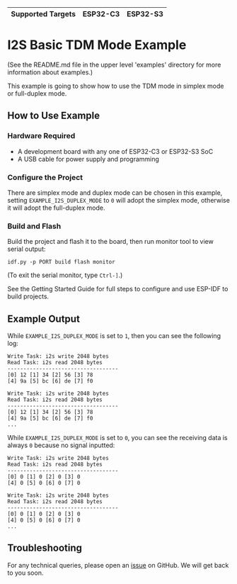 | Supported Targets | ESP32-C3 | ESP32-S3 |
| ----------------- | -------- | -------- |

# I2S Basic TDM Mode Example

(See the README.md file in the upper level 'examples' directory for more information about examples.)

This example is going to show how to use the TDM mode in simplex mode or full-duplex mode.

## How to Use Example

### Hardware Required

* A development board with any one of ESP32-C3 or ESP32-S3 SoC
* A USB cable for power supply and programming

### Configure the Project

There are simplex mode and duplex mode can be chosen in this example, setting `EXAMPLE_I2S_DUPLEX_MODE` to `0` will adopt the simplex mode, otherwise it will adopt the full-duplex mode.

### Build and Flash

Build the project and flash it to the board, then run monitor tool to view serial output:

```
idf.py -p PORT build flash monitor
```

(To exit the serial monitor, type ``Ctrl-]``.)

See the Getting Started Guide for full steps to configure and use ESP-IDF to build projects.

## Example Output

While `EXAMPLE_I2S_DUPLEX_MODE` is set to `1`, then you can see the following log:

```
Write Task: i2s write 2048 bytes
Read Task: i2s read 2048 bytes
-----------------------------------
[0] 12 [1] 34 [2] 56 [3] 78
[4] 9a [5] bc [6] de [7] f0

Write Task: i2s write 2048 bytes
Read Task: i2s read 2048 bytes
-----------------------------------
[0] 12 [1] 34 [2] 56 [3] 78
[4] 9a [5] bc [6] de [7] f0
...
```

While `EXAMPLE_I2S_DUPLEX_MODE` is set to `0`, you can see the receiving data is always `0` because no signal inputted:

```
Write Task: i2s write 2048 bytes
Read Task: i2s read 2048 bytes
-----------------------------------
[0] 0 [1] 0 [2] 0 [3] 0
[4] 0 [5] 0 [6] 0 [7] 0

Write Task: i2s write 2048 bytes
Read Task: i2s read 2048 bytes
-----------------------------------
[0] 0 [1] 0 [2] 0 [3] 0
[4] 0 [5] 0 [6] 0 [7] 0
...
```

## Troubleshooting

For any technical queries, please open an [issue](https://github.com/espressif/esp-idf/issues) on GitHub. We will get back to you soon.

